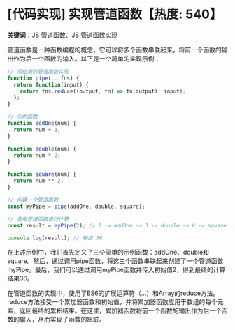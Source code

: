 # [代码实现] 实现管道函数【热度: 540】

**关键词**：JS 管道函数、JS 管道函数实现

管道函数是一种函数编程的概念，它可以将多个函数串联起来，将前一个函数的输出作为后一个函数的输入。以下是一个简单的实现示例：

```javascript
// 简化版的管道函数实现
function pipe(...fns) {
  return function(input) {
    return fns.reduce((output, fn) => fn(output), input);
  };
}

// 示例函数
function addOne(num) {
  return num + 1;
}

function double(num) {
  return num * 2;
}

function square(num) {
  return num ** 2;
}

// 创建一个管道函数
const myPipe = pipe(addOne, double, square);

// 使用管道函数进行计算
const result = myPipe(2); // 2 -> addOne -> 3 -> double -> 6 -> square -> 36

console.log(result); // 输出 36
```

在上述示例中，我们首先定义了三个简单的示例函数：addOne、double和square。然后，通过调用pipe函数，将这三个函数串联起来创建了一个管道函数myPipe。最后，我们可以通过调用myPipe函数并传入初始值2，得到最终的计算结果36。

在管道函数的实现中，使用了ES6的扩展运算符（...）和Array的reduce方法。reduce方法接受一个累加器函数和初始值，并将累加器函数应用于数组的每个元素，返回最终的累积结果。在这里，累加器函数将前一个函数的输出作为后一个函数的输入，从而实现了函数的串联。